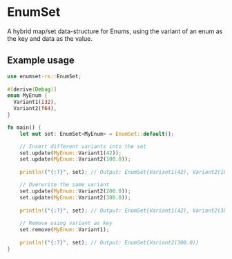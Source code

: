 # EnumSet

A hybrid map/set data-structure for Enums, using the variant of an enum as the key and data as the value.  

## Example usage

```rust
use enumset-rs::EnumSet;
  
#[derive(Debug)]
enum MyEnum {
  Variant1(i32),
  Variant2(f64),
}

fn main() {
    let mut set: EnumSet<MyEnum> = EnumSet::default();

    // Insert different variants into the set
    set.update(MyEnum::Variant1(42));
    set.update(MyEnum::Variant2(100.0));
    
    println!("{:?}", set); // Output: EnumSet{Variant1(42), Variant2(100.0)}

    // Overwrite the same variant
    set.update(MyEnum::Variant2(200.0));
    set.update(MyEnum::Variant2(300.0));
    
    println!("{:?}", set); // Output: EnumSet{Variant1(42), Variant2(300.0)}
    
    // Remove using variant as key
    set.remove(MyEnum::Variant1);
    
    println!("{:?}", set); // Output: EnumSet{Variant2(300.0)}
}
```
